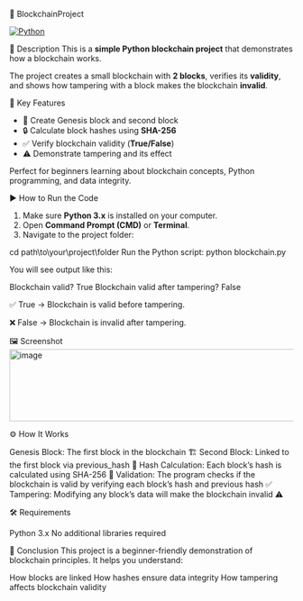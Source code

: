 🚀 BlockchainProject

[![Python](https://img.shields.io/badge/Python-3.x-blue?logo=python&logoColor=white)](https://www.python.org/)

 📝 Description
This is a **simple Python blockchain project** that demonstrates how a blockchain works.  

The project creates a small blockchain with **2 blocks**, verifies its **validity**, and shows how tampering with a block makes the blockchain **invalid**.  

 🌟 Key Features
- 🧱 Create Genesis block and second block  
- 🔒 Calculate block hashes using **SHA-256**  
- ✅ Verify blockchain validity (**True/False**)  
- ⚠️ Demonstrate tampering and its effect  

Perfect for beginners learning about blockchain concepts, Python programming, and data integrity.

 ▶️ How to Run the Code
1. Make sure **Python 3.x** is installed on your computer.  
2. Open **Command Prompt (CMD)** or **Terminal**.  
3. Navigate to the project folder:

cd path\to\your\project\folder
Run the Python script:
python blockchain.py

You will see output like this:

Blockchain valid? True
Blockchain valid after tampering? False

✅ True → Blockchain is valid before tampering.

❌ False → Blockchain is invalid after tampering.

🖼 Screenshot
<img width="941" height="128" alt="image" src="https://github.com/user-attachments/assets/b2259d82-923d-405a-aded-80202ee0cb52" />

⚙️ How It Works

Genesis Block: The first block in the blockchain 🏗️
Second Block: Linked to the first block via previous_hash 🔗
Hash Calculation: Each block’s hash is calculated using SHA-256 🔐
Validation: The program checks if the blockchain is valid by verifying each block’s hash and previous hash ✅
Tampering: Modifying any block’s data will make the blockchain invalid ⚠️

🛠 Requirements

Python 3.x
No additional libraries required

🎯 Conclusion
This project is a beginner-friendly demonstration of blockchain principles. It helps you understand:

How blocks are linked
How hashes ensure data integrity
How tampering affects blockchain validity


